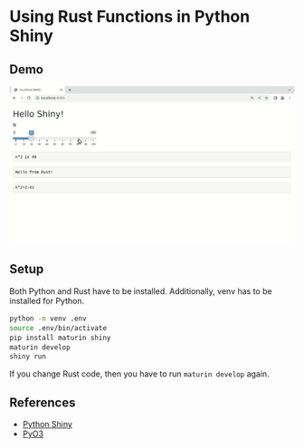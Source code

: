 # Using Rust Functions in Python Shiny

## Demo
![](demo.webp)

## Setup
Both Python and Rust have to be installed. Additionally, venv has to be installed for Python.

```bash
python -m venv .env
source .env/bin/activate
pip install maturin shiny
maturin develop
shiny run
```

If you change Rust code, then you have to run `maturin develop` again.

## References
- [Python Shiny](https://shiny.rstudio.com/py/)
- [PyO3](https://pyo3.rs/v0.16.4/)
